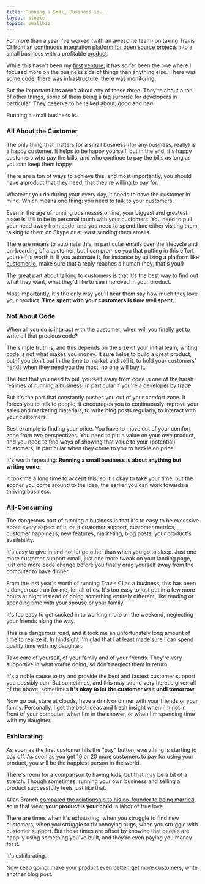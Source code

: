 ```yaml
---
title: Running a Small Business is...
layout: single
topics: smallbiz
---
```

For more than a year I've worked (with an awesome team) on taking Travis CI from
an [continuous integration platform for open source
projects](https://travis-ci.org) into a small business with a profitable
[product](https://travis-ci.com).

While this hasn't been my [first](http://scalarium.com)
[venture](http://riakhandbook.com), it has so far been the one where I focused
more on the business side of things than anything else. There was some code,
there was infrastructure, there was monitoring.

But the important bits aren't about any of these three. They're about a ton of
other things, some of them being a big surprise for developers in particular.
They deserve to be talked about, good and bad.

Running a small business is...

### All About the Customer

The only thing that matters for a small business (for any business, really) is a
happy customer. It helps to be happy yourself, but in the end, it's happy
customers who pay the bills, and who continue to pay the bills as long as you
can keep them happy.

There are a ton of ways to achieve this, and most importantly, you should have a
product that they need, that they're willing to pay for.

Whatever you do during your every day, it needs to have the customer in mind.
Which means one thing: you need to talk to your customers.

Even in the age of running businesses online, your biggest and greatest asset is
still to be in personal touch with your customers. You need to pull your head
away from code, and you need to spend time either visiting them, talking to them
on Skype or at least sending them emails.

There are means to automate this, in particular emails over the lifecycle and
on-boarding of a customer, but I can promise you that putting in this effort
yourself is worth it. If you automate it, for instance by utilizing a platform
like [customer.io](http://customer.io), make sure that a reply reaches a human
(hey, that's you!)

The great part about talking to customers is that it's the best way to find out
what they want, what they'd like to see improved in your product.

Most importantly, it's the only way you'll hear them say how much they love your
product. **Time spent with your customers is time well spent.**

### Not About Code

When all you do is interact with the customer, when will you finally get to
write all that precious code?

The simple truth is, and this depends on the size of your initial team, writing
code is not what makes you money. It sure helps to build a great product, but if
you don't put in the time to market and sell it, to hold your customers' hands
when they need you the most, no one will buy it.

The fact that you need to pull yourself away from code is one of the harsh
realities of running a business, in particular if you're a developer by trade.

But it's the part that constantly pushes you out of your comfort zone. It forces
you to talk to people, it encourages you to continuously improve your sales and
marketing materials, to write blog posts regularly, to interact with your
customers.

Best example is finding your price. You have to move out of your comfort zone
from two perspectives. You need to put a value on your own product, and you need
to find ways of showing that value to your (potential) customers, in particular
when they come to you to heckle on price.

It's worth repeating: **Running a small business is about anything but writing code.**

It took me a long time to accept this, so it's okay to take your time, but the
sooner you come around to the idea, the earlier you can work towards a thriving
business.

### All-Consuming

The dangerous part of running a business is that it's to easy to be excessive
about every aspect of it, be it customer support, customer metrics, customer
happiness, new features, marketing, blog posts, your product's availability.

It's easy to give in and not let go other than when you go to sleep. Just one
more customer support email, just one more tweak on your landing page, just one
more code change before you finally drag yourself away from the computer to have
dinner.

From the last year's worth of running Travis CI as a business, this has been a
dangerous trap for me, for all of us. It's too easy to just put in a few more
hours at night instead of doing something entirely different, like reading or
spending time with your spouse or your family.

It's too easy to get sucked in to working more on the weekend, neglecting your
friends along the way.

This is a dangerous road, and it took me an unfortunately long amount of time to
realize it. In hindsight I'm glad that I at least made sure I can spend quality
time with my daughter.

Take care of yourself, of your family and of your friends. They're very
supportive in what you're doing, so don't neglect them in return.

It's a noble cause to try and provide the best and fastest customer support you
possibly can. But sometimes, and this may sound very heretic given all of the
above, sometimes **it's okay to let the customer wait until tomorrow.**

Now go out, stare at clouds, have a drink or dinner with your friends or your
family. Personally, I get the best ideas and fresh insight when I'm not in front
of your computer, when I'm in the shower, or when I'm spending time with my
daughter.

### Exhilarating

As soon as the first customer hits the "pay" button, everything is starting to
pay off. As soon as you get 10 or 20 more customers to pay for using your
product, you will be the happiest person in the world.

There's room for a comparison to having kids, but that may be a bit of a
stretch. Though sometimes, running your own business and selling a product
successfully feels just like that. 

Allan Branch [compared the relationship to his co-founder to being
married](https://lessaccounting.com/blog/running-a-small-business/), so in that
view, **your product is your child**, a labor of true love.

There are times when it's exhausting, when you struggle to find new customers,
when you struggle to fix annoying bugs, when you struggle with customer support.
But those times are offset by knowing that people are happily using something
you've built, and they're even paying you money for it.

It's exhilarating.

Now keep going, make your product even better, get more customers, write another
blog post.
